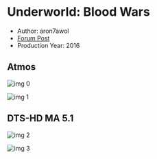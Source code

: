 # Underworld: Blood Wars

* Author: aron7awol
* [Forum Post](https://www.avsforum.com/threads/bass-eq-for-filtered-movies.2995212/post-56612560)
* Production Year: 2016

## Atmos

![img 0](https://i.imgur.com/JaUKF6I.jpg)

![img 1](https://i.imgur.com/wBIVJfu.jpg)

## DTS-HD MA 5.1

![img 2](https://i.imgur.com/ht1Ifrc.jpg)

![img 3](https://i.imgur.com/Tu9vLv7.png)

